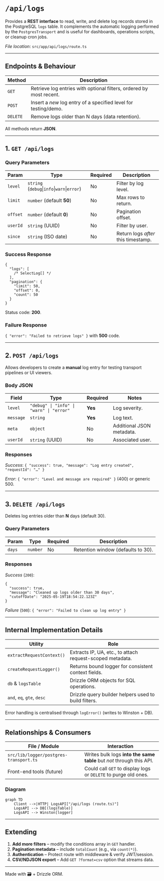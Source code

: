 # `/api/logs`

Provides a **REST interface** to read, write, and delete log records stored in
the PostgreSQL `logs` table. It complements the automatic logging performed by
the `PostgresTransport` and is useful for dashboards, operations scripts, or
cleanup cron jobs.

_File location_: `src/app/api/logs/route.ts`

---

## Endpoints & Behaviour

| Method   | Description                                                         |
| -------- | ------------------------------------------------------------------- |
| `GET`    | Retrieve log entries with optional filters, ordered by most recent. |
| `POST`   | Insert a _new_ log entry of a specified level for testing/demo.     |
| `DELETE` | Remove logs older than N days (data retention).                     |

All methods return **JSON**.

---

## 1. `GET /api/logs`

### Query Parameters

| Param    | Type                                        | Required | Description                         |
| -------- | ------------------------------------------- | -------- | ----------------------------------- |
| `level`  | `string` (`debug`\|`info`\|`warn`\|`error`) | No       | Filter by log level.                |
| `limit`  | `number` (default **50**)                   | No       | Max rows to return.                 |
| `offset` | `number` (default **0**)                    | No       | Pagination offset.                  |
| `userId` | `string` (UUID)                             | No       | Filter by user.                     |
| `since`  | `string` (ISO date)                         | No       | Return logs _after_ this timestamp. |

### Success Response

```jsonc
{
  "logs": [
    /* SelectLog[] */
  ],
  "pagination": {
    "limit": 50,
    "offset": 0,
    "count": 50
  }
}
```

Status code: **200**.

### Failure Response

`{ "error": "Failed to retrieve logs" }` with **500** code.

---

## 2. `POST /api/logs`

Allows developers to create a **manual** log entry for testing transport
pipelines or UI viewers.

### Body JSON

| Field     | Type                                     | Required | Notes                     |
| --------- | ---------------------------------------- | -------- | ------------------------- |
| `level`   | `"debug" \| "info" \| "warn" \| "error"` | **Yes**  | Log severity.             |
| `message` | `string`                                 | **Yes**  | Log text.                 |
| `meta`    | `object`                                 | No       | Additional JSON metadata. |
| `userId`  | `string` (UUID)                          | No       | Associated user.          |

### Responses

_Success_: `{ "success": true, "message": "Log entry created", "requestId": "…" }`

_Error_: `{ "error": "Level and message are required" }` (400) or generic 500.

---

## 3. `DELETE /api/logs`

Deletes log entries older than **N** days (default 30).

### Query Parameters

| Param  | Type     | Required | Description                        |
| ------ | -------- | -------- | ---------------------------------- |
| `days` | `number` | No       | Retention window (defaults to 30). |

### Responses

_Success_ (`200`):

```jsonc
{
  "success": true,
  "message": "Cleaned up logs older than 30 days",
  "cutoffDate": "2025-05-19T18:54:22.123Z"
}
```

_Failure_ (`500`): `{ "error": "Failed to clean up log entry" }`

---

## Internal Implementation Details

| Utility                    | Role                                                      |
| -------------------------- | --------------------------------------------------------- |
| `extractRequestContext()`  | Extracts IP, UA, etc., to attach request-scoped metadata. |
| `createRequestLogger()`    | Returns bound logger for consistent context fields.       |
| `db` & `logsTable`         | Drizzle ORM objects for SQL operations.                   |
| `and`, `eq`, `gte`, `desc` | Drizzle query builder helpers used to build filters.      |

Error handling is centralised through `logError()` (writes to Winston + DB).

---

## Relationships & Consumers

| File / Module                          | Interaction                                                          |
| -------------------------------------- | -------------------------------------------------------------------- |
| `src/lib/logger/postgres-transport.ts` | Writes bulk logs **into the same table** but _not_ through this API. |
| Front-end tools (future)               | Could call `GET` to display logs or `DELETE` to purge old ones.      |

### Diagram

```mermaid
graph TD
    Client -->|HTTP| LogsAPI["/api/logs (route.ts)"]
    LogsAPI --> DB[(logsTable)]
    LogsAPI --> Winston[logger]
```

---

## Extending

1. **Add more filters** – modify the conditions array in `GET` handler.
2. **Pagination metadata** – include `totalCount` (e.g., via `count(*)`).
3. **Authentication** – Protect route with middleware & verify JWT/session.
4. **CSV/NDJSON export** – Add `GET ?format=csv` option that streams data.

---

Made with 🗃️ + Drizzle ORM.
